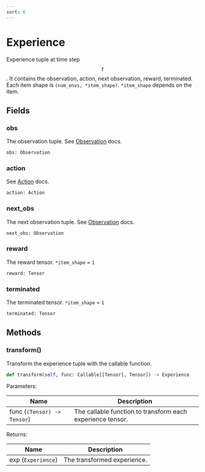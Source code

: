```yaml
---
sort: 6
---
```


# Experience

Experience tuple at time step $$t$$. It contains the observation, action, next observation, reward, terminated. Each item shape is `(num_envs, *item_shape)`. `*item_shape` depends on the item. 

## Fields

### obs

The observation tuple. See [Observation](./observation.md) docs.

```python
obs: Observation
```

### action

See [Action](./action.md) docs.

```python
action: Action
```

### next_obs

The next observation tuple. See [Observation](./observation.md) docs.

```python
next_obs: Observation
```

### reward

The reward tensor. `*item_shape` = `1`

```python
reward: Tensor
```

### terminated

The terminated tensor. `*item_shape` = `1`

```python
terminated: Tensor
```

## Methods

### transform()

Transform the experience tuple with the callable function.

```python
def transform(self, func: Callable[[Tensor], Tensor]) -> Experience
```

Parameters:

|Name|Description|
|---|---|
|func (`(Tensor) -> Tensor`)|The callable function to transform each experience tensor.|

Returns:

|Name|Description|
|---|---|
|exp (`Experience`)|The transformed experience.|